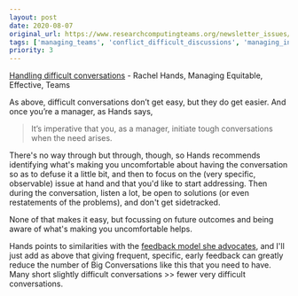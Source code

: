 ```yaml
---
layout: post
date: 2020-08-07
original_url: https://www.researchcomputingteams.org/newsletter_issues/0036
tags: ['managing_teams', 'conflict_difficult_discussions', 'managing_individuals']
priority: 3
---
```


<!-- markdownlint-disable MD033 -->
<!-- markdownlint-disable MD041 -->
<!-- markdownlint-disable MD049 -->

[Handling difficult conversations](https://rachelhands.com/2020/07/21/handling-difficult-conversations/) - Rachel Hands, Managing Equitable, Effective, Teams

As above, difficult conversations don’t get easy, but they do get easier.  And once you’re a manager, as Hands says,

> It’s imperative that you, as a manager, initiate tough conversations when the need arises.

There's no way through but through, though, so Hands recommends identifying what's making you uncomfortable about having the conversation so as to defuse it a little bit, and then to focus on the (very specific, observable) issue at hand and that you'd like to start addressing. Then during the conversation, listen a lot, be open to solutions (or even restatements of the problems), and don't get sidetracked.

None of that makes it easy, but focussing on future outcomes and being aware of what's making you uncomfortable helps.

Hands points to similarities with the [feedback model she advocates](https://rachelhands.com/2020/05/05/delivering-feedback-with-clarity-and-equity/), and I'll just add as above that giving frequent, specific, early feedback can greatly reduce the number of Big Conversations like this that you need to have.  Many short slightly difficult conversations >> fewer very difficult conversations.